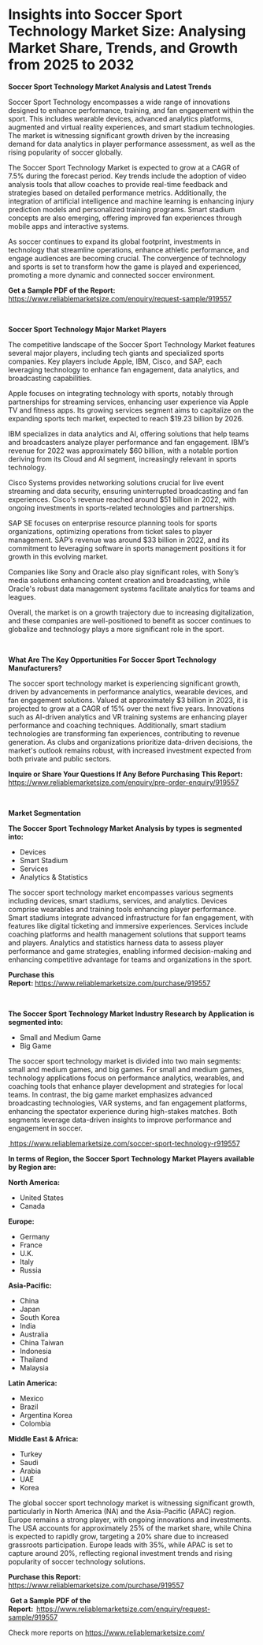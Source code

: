 <p><h1>Insights into Soccer Sport Technology Market Size: Analysing Market Share, Trends, and Growth from 2025 to 2032</h1></p><p><strong>Soccer Sport Technology Market Analysis and Latest Trends</strong></p>
<p><p>Soccer Sport Technology encompasses a wide range of innovations designed to enhance performance, training, and fan engagement within the sport. This includes wearable devices, advanced analytics platforms, augmented and virtual reality experiences, and smart stadium technologies. The market is witnessing significant growth driven by the increasing demand for data analytics in player performance assessment, as well as the rising popularity of soccer globally.</p><p>The Soccer Sport Technology Market is expected to grow at a CAGR of 7.5% during the forecast period. Key trends include the adoption of video analysis tools that allow coaches to provide real-time feedback and strategies based on detailed performance metrics. Additionally, the integration of artificial intelligence and machine learning is enhancing injury prediction models and personalized training programs. Smart stadium concepts are also emerging, offering improved fan experiences through mobile apps and interactive systems.</p><p>As soccer continues to expand its global footprint, investments in technology that streamline operations, enhance athletic performance, and engage audiences are becoming crucial. The convergence of technology and sports is set to transform how the game is played and experienced, promoting a more dynamic and connected soccer environment.</p></p>
<p><strong>Get a Sample PDF of the Report:&nbsp;</strong> <a href="https://www.reliablemarketsize.com/enquiry/request-sample/919557?utm_campaign=2890&utm_medium=2&utm_source=Github&utm_content=ia&utm_term=07032025&utm_id=soccer-sport-technology">https://www.reliablemarketsize.com/enquiry/request-sample/919557</a></p>
<p>&nbsp;</p>
<p><strong>Soccer Sport Technology Major Market Players</strong></p>
<p><p>The competitive landscape of the Soccer Sport Technology Market features several major players, including tech giants and specialized sports companies. Key players include Apple, IBM, Cisco, and SAP, each leveraging technology to enhance fan engagement, data analytics, and broadcasting capabilities.</p><p>Apple focuses on integrating technology with sports, notably through partnerships for streaming services, enhancing user experience via Apple TV and fitness apps. Its growing services segment aims to capitalize on the expanding sports tech market, expected to reach $19.23 billion by 2026.</p><p>IBM specializes in data analytics and AI, offering solutions that help teams and broadcasters analyze player performance and fan engagement. IBM’s revenue for 2022 was approximately $60 billion, with a notable portion deriving from its Cloud and AI segment, increasingly relevant in sports technology.</p><p>Cisco Systems provides networking solutions crucial for live event streaming and data security, ensuring uninterrupted broadcasting and fan experiences. Cisco's revenue reached around $51 billion in 2022, with ongoing investments in sports-related technologies and partnerships.</p><p>SAP SE focuses on enterprise resource planning tools for sports organizations, optimizing operations from ticket sales to player management. SAP’s revenue was around $33 billion in 2022, and its commitment to leveraging software in sports management positions it for growth in this evolving market.</p><p>Companies like Sony and Oracle also play significant roles, with Sony’s media solutions enhancing content creation and broadcasting, while Oracle's robust data management systems facilitate analytics for teams and leagues.</p><p>Overall, the market is on a growth trajectory due to increasing digitalization, and these companies are well-positioned to benefit as soccer continues to globalize and technology plays a more significant role in the sport.</p></p>
<p>&nbsp;</p>
<p><strong>What Are The Key Opportunities For Soccer Sport Technology Manufacturers?</strong></p>
<p><p>The soccer sport technology market is experiencing significant growth, driven by advancements in performance analytics, wearable devices, and fan engagement solutions. Valued at approximately $3 billion in 2023, it is projected to grow at a CAGR of 15% over the next five years. Innovations such as AI-driven analytics and VR training systems are enhancing player performance and coaching techniques. Additionally, smart stadium technologies are transforming fan experiences, contributing to revenue generation. As clubs and organizations prioritize data-driven decisions, the market's outlook remains robust, with increased investment expected from both private and public sectors.</p></p>
<p><strong>Inquire or Share Your Questions If Any Before Purchasing This Report:</strong> <a href="https://www.reliablemarketsize.com/enquiry/pre-order-enquiry/919557?utm_campaign=2890&utm_medium=2&utm_source=Github&utm_content=ia&utm_term=07032025&utm_id=soccer-sport-technology">https://www.reliablemarketsize.com/enquiry/pre-order-enquiry/919557</a></p>
<p>&nbsp;</p>
<p><strong>Market Segmentation</strong></p>
<p><strong>The Soccer Sport Technology Market Analysis by types is segmented into:</strong></p>
<p><ul><li>Devices</li><li>Smart Stadium</li><li>Services</li><li>Analytics & Statistics</li></ul></p>
<p><p>The soccer sport technology market encompasses various segments including devices, smart stadiums, services, and analytics. Devices comprise wearables and training tools enhancing player performance. Smart stadiums integrate advanced infrastructure for fan engagement, with features like digital ticketing and immersive experiences. Services include coaching platforms and health management solutions that support teams and players. Analytics and statistics harness data to assess player performance and game strategies, enabling informed decision-making and enhancing competitive advantage for teams and organizations in the sport.</p></p>
<p><strong>Purchase this Report:&nbsp;</strong><a href="https://www.reliablemarketsize.com/purchase/919557?utm_campaign=2890&utm_medium=2&utm_source=Github&utm_content=ia&utm_term=07032025&utm_id=soccer-sport-technology">https://www.reliablemarketsize.com/purchase/919557</a></p>
<p>&nbsp;</p>
<p><strong>The Soccer Sport Technology Market Industry Research by Application is segmented into:</strong></p>
<p><ul><li>Small and Medium Game</li><li>Big Game</li></ul></p>
<p><p>The soccer sport technology market is divided into two main segments: small and medium games, and big games. For small and medium games, technology applications focus on performance analytics, wearables, and coaching tools that enhance player development and strategies for local teams. In contrast, the big game market emphasizes advanced broadcasting technologies, VAR systems, and fan engagement platforms, enhancing the spectator experience during high-stakes matches. Both segments leverage data-driven insights to improve performance and engagement in soccer.</p></p>
<p><a href="https://www.reliablemarketsize.com/soccer-sport-technology-r919557?utm_campaign=2890&utm_medium=2&utm_source=Github&utm_content=ia&utm_term=07032025&utm_id=soccer-sport-technology">&nbsp;https://www.reliablemarketsize.com/soccer-sport-technology-r919557</a></p>
<p><strong>In terms of Region, the Soccer Sport Technology Market Players available by Region are:</strong></p>
<p>
    <p> <strong> North America: </strong>
        <ul>
            <li>United States</li>
            <li>Canada</li>
        </ul>
        </p> 
    <p> <strong> Europe: </strong>
        <ul>
            <li>Germany</li>
            <li>France</li>
            <li>U.K.</li>
            <li>Italy</li>
            <li>Russia</li>
        </ul>
        </p> 
    <p> <strong> Asia-Pacific: </strong>
        <ul>
            <li>China</li>
            <li>Japan</li>
            <li>South Korea</li>
            <li>India</li>
            <li>Australia</li>
            <li>China Taiwan</li>
            <li>Indonesia</li>
            <li>Thailand</li>
            <li>Malaysia</li>
        </ul>
        </p> 
    <p> <strong> Latin America: </strong>
        <ul>
            <li>Mexico</li>
            <li>Brazil</li>
            <li>Argentina Korea</li>
            <li>Colombia</li>
        </ul>
        </p> 
    <p> <strong> Middle East & Africa: </strong>
        <ul>
            <li>Turkey</li>
            <li>Saudi</li>
            <li>Arabia</li>
            <li>UAE</li>
            <li>Korea</li>
        </ul>
    </p>
    </p>
<p><p>The global soccer sport technology market is witnessing significant growth, particularly in North America (NA) and the Asia-Pacific (APAC) region. Europe remains a strong player, with ongoing innovations and investments. The USA accounts for approximately 25% of the market share, while China is expected to rapidly grow, targeting a 20% share due to increased grassroots participation. Europe leads with 35%, while APAC is set to capture around 20%, reflecting regional investment trends and rising popularity of soccer technology solutions.</p></p>
<p><strong>Purchase this Report: </strong><a href="https://www.reliablemarketsize.com/purchase/919557?utm_campaign=2890&utm_medium=2&utm_source=Github&utm_content=ia&utm_term=07032025&utm_id=soccer-sport-technology">https://www.reliablemarketsize.com/purchase/919557</a></p>
<p>&nbsp;<strong>Get a Sample PDF of the Report:&nbsp;&nbsp;</strong><a href="https://www.reliablemarketsize.com/enquiry/request-sample/919557?utm_campaign=2890&utm_medium=2&utm_source=Github&utm_content=ia&utm_term=07032025&utm_id=soccer-sport-technology">https://www.reliablemarketsize.com/enquiry/request-sample/919557</a></p>
<p><strong></strong></p>
<p>Check more reports on <a href="https://www.reliablemarketsize.com/?utm_campaign=2890&utm_medium=2&utm_source=Github&utm_content=ia&utm_term=07032025&utm_id=soccer-sport-technology">https://www.reliablemarketsize.com/</a></p>